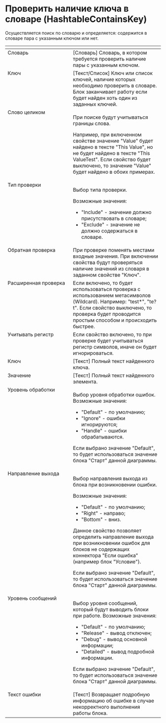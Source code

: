 # Проверить наличие ключа в словаре (HashtableContainsKey)

Осуществляется поиск по словарю и определяется: содержится в словаре пара с указанным ключом или нет.

<table data-header-hidden><thead><tr><th width="234" valign="top"></th><th width="325" valign="top"></th></tr></thead><tbody><tr><td valign="top">Словарь</td><td valign="top">[Словарь] Словарь, в котором требуется проверить наличие пары с указанным ключом.</td></tr><tr><td valign="top">Ключ</td><td valign="top">[Текст/Список] Ключ или список ключей, наличие которых необходимо проверить в словаре. Блок заканчивает работу если будет найден хоть один из заданных ключей.</td></tr><tr><td valign="top">Слово целиком</td><td valign="top"><p>При поиске будут учитываться границы слова. </p><p></p><p>Например, при включенном свойстве значение "Value" будет найдено в тексте "This Value", но не будет найдено в тексте "This ValueTest". Если свойство будет выключено, то значение "Value" будет найдено в обоих примерах.</p></td></tr><tr><td valign="top">Тип проверки</td><td valign="top"><p>Выбор типа проверки. </p><p>Возможные значения: </p><ul><li>"Include" - значение должно присутствовать в словаре; </li><li>"Exclude" - значение не должно содержаться в словаре.</li></ul></td></tr><tr><td valign="top">Обратная проверка</td><td valign="top">При проверке поменять местами входные значения. При включении свойства будут проверяться наличие значений из словаря в заданном свойстве "Ключ".</td></tr><tr><td valign="top">Расширенная проверка</td><td valign="top">Если включено, то будет использоваться проверка с использованием метасимволов (Wildcard). Например: "test*", "te?t". Если свойство выключено, то проверка будет проводится простым способом и происходить быстрее.</td></tr><tr><td valign="top">Учитывать регистр</td><td valign="top">Если свойство включено, то при проверке будет учитываться регистр символов, иначе он будет игнорироваться.</td></tr><tr><td valign="top">Ключ</td><td valign="top">[Текст] Полный текст найденного ключа.</td></tr><tr><td valign="top">Значение</td><td valign="top">[Текст] Полный текст найденного элемента.</td></tr><tr><td valign="top">Уровень обработки</td><td valign="top"><p>Выбор уровня обработки ошибок. Возможные значения: </p><ul><li>"Default" - по умолчанию; </li><li>"Ignore" - ошибки игнорируются; </li><li>"Handle" - ошибки обрабатываются. </li></ul><p>Если выбрано значение "Default", то будет использоваться значение блока "Старт" данной диаграммы.</p></td></tr><tr><td valign="top">Направление выхода</td><td valign="top"><p>Выбор направления выхода из блока при возникновении ошибки. </p><p>Возможные значения: </p><ul><li>"Default" - по умолчанию; </li><li>"Right" - направо; </li><li>"Bottom" - вниз. </li></ul><p>Данное свойство позволяет определить направление выхода при возникновении ошибок для блоков не содержащих коннектора "Если ошибка" (например блок "Условие"). </p><p></p><p>Если выбрано значение "Default", то будет использоваться значение блока "Старт" данной диаграммы.</p></td></tr><tr><td valign="top">Уровень сообщений</td><td valign="top"><p>Выбор уровня сообщений, который будут выводить блоки при работе. Возможные значения: </p><ul><li>"Default" - по умолчанию; </li><li>"Release" - вывод отключен; </li><li>"Debug" - вывод основной информации; </li><li>"Detailed" - вывод подробной информации. </li></ul><p>Если выбрано значение "Default", то будет использоваться значение блока "Старт" данной диаграммы.</p></td></tr><tr><td valign="top">Текст ошибки</td><td valign="top">[Текст] Возвращает подробную информацию об ошибке в случае некорректного выполнения работы блока.</td></tr></tbody></table>
